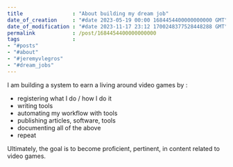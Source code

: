```yaml
---
title                : "About building my dream job"
date_of_creation     : "#date 2023-05-19 00:00 1684454400000000000 GMT"
date_of_modification : "#date 2023-11-17 23:12 1700248377528448288 GMT"
permalink            : /post/1684454400000000000
tags                 : 
- "#posts"
- "#about"
- "#jeremyvlegros"
- "#dream_jobs"
---
```


I am building a system to earn a living around video games by :

- registering what I do / how I do it
- writing tools
- automating my workflow with tools  
- publishing articles, software, tools
- documenting all of the above
- repeat

Ultimately, the goal is to become proficient, pertinent, in content related to video games.